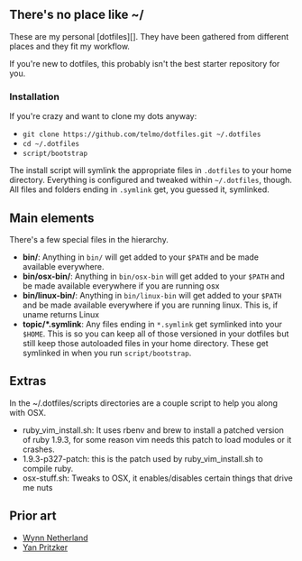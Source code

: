 ## There's no place like ~/

These are my personal [dotfiles][]. They have been gathered from different places and they fit my workflow.

If you're new to dotfiles, this probably isn't the best starter repository for you.

### Installation ###

If you're crazy and want to clone my dots anyway:

- `git clone https://github.com/telmo/dotfiles.git ~/.dotfiles`
- `cd ~/.dotfiles`
- `script/bootstrap`

The install script will symlink the appropriate files in `.dotfiles` to your
home directory. Everything is configured and tweaked within `~/.dotfiles`,
though. All files and folders ending in `.symlink` get, you guessed it,
symlinked. 

## Main elements ##

There's a few special files in the hierarchy.

- **bin/**: Anything in `bin/` will get added to your `$PATH` and be made available everywhere.
- **bin/osx-bin/**: Anything in `bin/osx-bin` will get added to your `$PATH` and be made available everywhere if you are running osx
- **bin/linux-bin/**: Anything in `bin/linux-bin` will get added to your `$PATH` and be made available everywhere if you are running linux. This is, if uname returns Linux
- **topic/\*.symlink**: Any files ending in `*.symlink` get symlinked into your `$HOME`. This is so you can keep all of those versioned in your dotfiles but still keep those autoloaded files in your home directory. These get symlinked in when you run `script/bootstrap`.


## Extras ##

In the ~/.dotfiles/scripts directories are a couple script to help you along with OSX.

- ruby_vim_install.sh: It uses rbenv and brew to install a patched version of ruby 1.9.3, for some reason vim needs this patch to load modules or it crashes.
- 1.9.3-p327-patch: this is the patch used by ruby_vim_install.sh to compile ruby.
- osx-stuff.sh: Tweaks to OSX, it enables/disables certain things that drive me nuts

## Prior art ##

* [Wynn Netherland](https://github.com/pengwynn/dotfiles)
* [Yan Pritzker](http://github.com/skwp/dotfiles)
